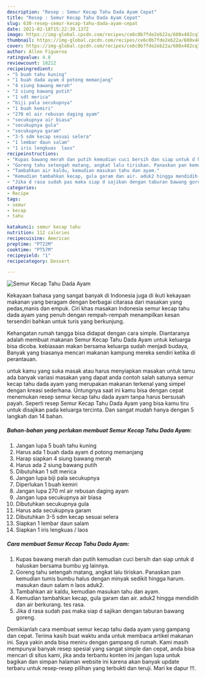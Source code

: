 ```yaml
---
description: "Resep : Semur Kecap Tahu Dada Ayam Cepat"
title: "Resep : Semur Kecap Tahu Dada Ayam Cepat"
slug: 630-resep-semur-kecap-tahu-dada-ayam-cepat
date: 2021-02-18T15:22:39.137Z
image: https://img-global.cpcdn.com/recipes/ce6c0b7fde2eb22a/680x482cq70/semur-kecap-tahu-dada-ayam-foto-resep-utama.jpg
thumbnail: https://img-global.cpcdn.com/recipes/ce6c0b7fde2eb22a/680x482cq70/semur-kecap-tahu-dada-ayam-foto-resep-utama.jpg
cover: https://img-global.cpcdn.com/recipes/ce6c0b7fde2eb22a/680x482cq70/semur-kecap-tahu-dada-ayam-foto-resep-utama.jpg
author: Allen Figueroa
ratingvalue: 4.8
reviewcount: 18212
recipeingredient:
- "5 buah tahu kuning"
- "1 buah dada ayam d potong memanjang"
- "4 siung bawang merah"
- "2 siung bawang putih"
- "1 sdt merica"
- "biji pala secukupnya"
- "1 buah kemiri"
- "270 ml air rebusan daging ayam"
- "secukupnya air biasa"
- "secukupnya gula"
- "secukupnya garam"
- "3-5 sdm kecap sesuai selera"
- "1 lembar daun salam"
- "1 iris lengkuas  laos"
recipeinstructions:
- "Kupas bawang merah dan putih kemudian cuci bersih dan siap untuk d haluskan bersama bumbu yg lainnya."
- "Goreng tahu setengah matang, angkat lalu tiriskan. Panaskan pan kemudian tumis bumbu halus dengan minyak sedikit hingga harum. masukan daun salam n laos aduk2."
- "Tambahkan air kaldu, kemudian masukan tahu dan ayam."
- "Kemudian tambahkan kecap, gula garam dan air. aduk2 hingga mendidih dan air berkurang. tes rasa."
- "Jika d rasa sudah pas maka siap d sajikan dengan taburan bawang goreng."
categories:
- Recipe
tags:
- semur
- kecap
- tahu

katakunci: semur kecap tahu 
nutrition: 112 calories
recipecuisine: American
preptime: "PT22M"
cooktime: "PT57M"
recipeyield: "1"
recipecategory: Dessert

---
```



![Semur Kecap Tahu Dada Ayam](https://img-global.cpcdn.com/recipes/ce6c0b7fde2eb22a/680x482cq70/semur-kecap-tahu-dada-ayam-foto-resep-utama.jpg)

Kekayaan bahasa yang sangat banyak di Indonesia juga di ikuti kekayaan makanan yang beragam dengan berbagai citarasa dari masakan yang pedas,manis dan empuk. Ciri khas masakan Indonesia semur kecap tahu dada ayam yang penuh dengan rempah-rempah menampilkan kesan tersendiri bahkan untuk turis yang berkunjung.


Kehangatan rumah tangga bisa didapat dengan cara simple. Diantaranya adalah membuat makanan Semur Kecap Tahu Dada Ayam untuk keluarga bisa dicoba. kebiasaan makan bersama keluarga sudah menjadi budaya, Banyak yang biasanya mencari makanan kampung mereka sendiri ketika di perantauan.



untuk kamu yang suka masak atau harus menyiapkan masakan untuk tamu ada banyak variasi masakan yang dapat anda contoh salah satunya semur kecap tahu dada ayam yang merupakan makanan terkenal yang simpel dengan kreasi sederhana. Untungnya saat ini kamu bisa dengan cepat menemukan resep semur kecap tahu dada ayam tanpa harus bersusah payah.
Seperti resep Semur Kecap Tahu Dada Ayam yang bisa kamu tiru untuk disajikan pada keluarga tercinta. Dan sangat mudah hanya dengan 5 langkah dan 14 bahan.


<!--inarticleads1-->

##### Bahan-bahan yang perlukan membuat Semur Kecap Tahu Dada Ayam:

1. Jangan lupa 5 buah tahu kuning
1. Harus ada 1 buah dada ayam d potong memanjang
1. Harap siapkan 4 siung bawang merah
1. Harus ada 2 siung bawang putih
1. Dibutuhkan 1 sdt merica
1. Jangan lupa biji pala secukupnya
1. Diperlukan 1 buah kemiri
1. Jangan lupa 270 ml air rebusan daging ayam
1. Jangan lupa secukupnya air biasa
1. Dibutuhkan secukupnya gula
1. Harus ada secukupnya garam
1. Dibutuhkan 3-5 sdm kecap sesuai selera
1. Siapkan 1 lembar daun salam
1. Siapkan 1 iris lengkuas / laos




<!--inarticleads2-->

##### Cara membuat  Semur Kecap Tahu Dada Ayam:

1. Kupas bawang merah dan putih kemudian cuci bersih dan siap untuk d haluskan bersama bumbu yg lainnya.
1. Goreng tahu setengah matang, angkat lalu tiriskan. Panaskan pan kemudian tumis bumbu halus dengan minyak sedikit hingga harum. masukan daun salam n laos aduk2.
1. Tambahkan air kaldu, kemudian masukan tahu dan ayam.
1. Kemudian tambahkan kecap, gula garam dan air. aduk2 hingga mendidih dan air berkurang. tes rasa.
1. Jika d rasa sudah pas maka siap d sajikan dengan taburan bawang goreng.




Demikianlah cara membuat semur kecap tahu dada ayam yang gampang dan cepat. Terima kasih buat waktu anda untuk membaca artikel makanan ini. Saya yakin anda bisa meniru dengan gampang di rumah. Kami masih mempunyai banyak resep spesial yang sangat simple dan cepat, anda bisa mencari di situs kami, jika anda terbantu konten ini jangan lupa untuk bagikan dan simpan halaman website ini karena akan banyak update terbaru untuk resep-resep pilihan yang terbukti dan teruji. Mari ke dapur !!!. 
